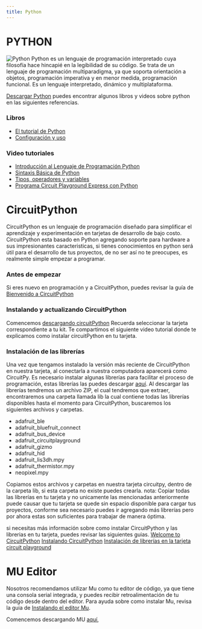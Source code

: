 ```yaml
---
title: Python
---
```

#  PYTHON
![Python]({{site.baseurl}}/img/python.jpg)
Python es un lenguaje de programación interpretado cuya filosofía hace hincapié en la legibilidad de su código. Se trata de un lenguaje de programación multiparadigma, ya que soporta orientación a objetos, programación imperativa y en menor medida, programación funcional. Es un lenguaje interpretado, dinámico y multiplataforma.


[Descargar Python](https://www.python.org/)
puedes encontrar algunos libros y videos sobre python en las siguientes referencias.

### Libros      
* [El tutorial de Python](https://docs.python.org/3/tutorial/index.html)
* [Configuración y uso](https://docs.python.org/3/using/index.html)

### Video tutoriales 
* [Introducción al Lenguaje de Programación Python](https://www.youtube.com/watch?v=CjmzDHMHxwU)
* [Sintaxis Básica de Python](https://www.youtube.com/watch?v=yppT6GPZMyo)
* [Tipos, operadores y variables](https://www.youtube.com/watch?v=u4I9PqhqCo8&list=PLU8oAlHdN5BlvPxziopYZRd55pdqFwkeS&index=4)
* [Programa Circuit Playground Express con Python](https://www.youtube.com/watch?v=tnrZxJpQUMQ&t=1s)

# CircuitPython 

CircuitPython es un lenguaje de programación diseñado para simplificar el aprendizaje y experimentación en tarjetas de desarrollo de bajo costo. CircuitPython esta basado en Python agregando soporte para hardware a sus impresionantes caracteristicas, si tienes conocimientos en python será útil para el desarrollo de tus proyectos, de no ser así no te preocupes, es realmente simple empezar a programar.

### Antes de empezar 
Si eres nuevo en programación y a CircuitPython, puedes revisar la guía de [Bienvenido a CircuitPython](https://learn.adafruit.com/bienvenido-a-circuitpython-2)
### Instalando y actualizando CircuitPython 
Comencemos [descargando circuitPython](https://circuitpython.org/downloads) 
Recuerda seleccionar la tarjeta correspondiente a tu kit. 
Te compartimos el siguiente video tutorial donde te explicamos como instalar circuitPython en tu tarjeta.


### Instalación de las librerías 
Una vez que tengamos instalado la versión más reciente de CircuitPython en nuestra tarjeta, al conectarla a nuestra computadora aparecerá como CircuitPy.
Es necesario instalar algunas librerías para facilitar el proceso de programación, estas librerías las puedes descargar [aquí](https://circuitpython.org/libraries).
Al descargar las librerías tendremos un archivo ZIP, el cual tendremos que extraer, encontraremos una carpeta llamada lib la cual contiene todas las librerías disponibles hasta el momento para CircuitPython, buscaremos los siguientes archivos y carpetas.

+ adafruit_ble
+ adafruit_bluefruit_connect
+ adafruit_bus_device
+ adafruit_circuitplayground
+ adafruit_gizmo
+ adafruit_hid
+ adafruit_lis3dh.mpy
+ adafruit_thermistor.mpy
+ neopixel.mpy

Copiamos estos archivos y carpetas en nuestra tarjeta circuitpy, dentro de la carpeta lib, si esta carpeta no existe puedes crearla. 
nota: Copiar todas las librerías en tu tarjeta y no unicamente las mencionadas anteriormente puede causar que tu tarjeta se quede sin espacio disponible para cargar tus proyectos, conforme sea necesario puedes ir agregando más librerías pero por ahora estas son suficientes para trabajar de manera óptima.

si necesitas más información sobre como instalar CircuitPython y las librerias en tu tarjeta, puedes revisar las siguientes guias.
[Welcome to CircuitPython](https://learn.adafruit.com/welcome-to-circuitpython)
[Instalando CircuitPython](https://learn.adafruit.com/bienvenido-a-circuitpython-2/instalando-circuitpython)
[Instalación de librerías en la tarjeta circuit playground](https://learn.adafruit.com/adafruit-circuit-playground-bluefruit/circuit-playground-bluefruit-circuitpython-libraries#installing-circuitpython-libraries-on-circuit-playground-bluefruit-6-2)

# MU Editor

Nosotros recomendamos utilizar Mu como tu editor de código, ya que tiene una consola serial integrada, y puedes recibir retroalimentación de tu código desde dentro del editor. Para ayuda sobre como instalar Mu, revisa la guia de [Instalando el editor Mu](https://adafru.it/MnD). 

Comencemos descargando MU [aquí](https://codewith.mu/), 
